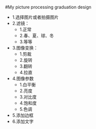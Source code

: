 #My picture processing graduation design

- 1.选择图片或者拍摄图片
- 2.滤镜：
    - 1.正常
    - 2.春、夏、球、冬
    - 3.等等
- 3.图像变换：
    - 1.剪裁
    - 2.旋转
    - 3.翻转
    - 4.拉直
- 4.图像参数
    - 1.白平衡
    - 2.亮度
    - 3.对比度
    - 4.饱和度
    - 5.色调
- 5.添加边框
- 6.添加文字